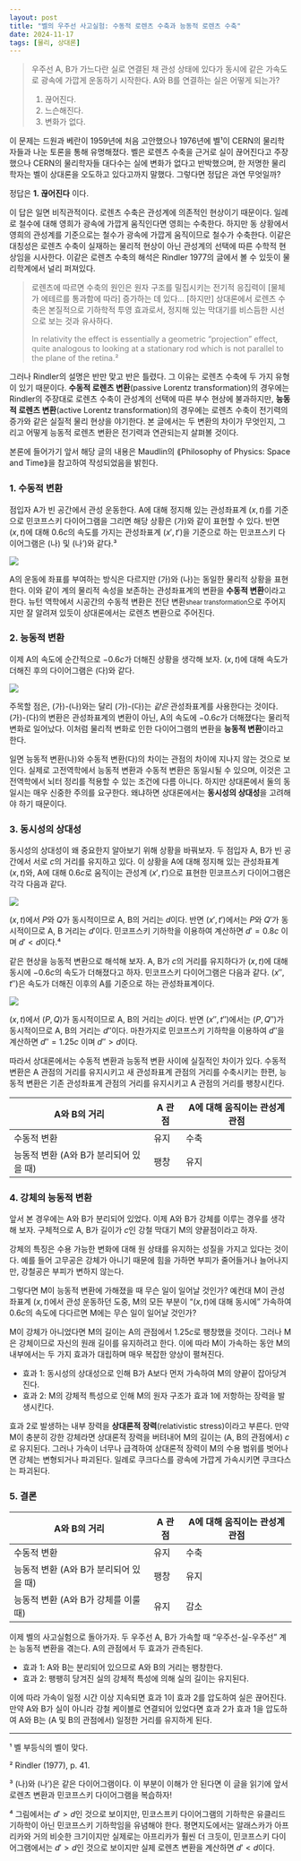 ```yaml
---
layout: post
title: "벨의 우주선 사고실험: 수동적 로렌츠 수축과 능동적 로렌츠 수축"
date: 2024-11-17
tags: [물리, 상대론]
---
```


> 우주선 A, B가 가느다란 실로 연결된 채 관성 상태에 있다가 동시에 같은 가속도로 광속에 가깝게 운동하기 시작한다. A와 B를 연결하는 실은 어떻게 되는가?
>
> 1. 끊어진다.
> 2. 느슨해진다.
> 3. 변화가 없다.

이 문제는 드원과 베란이 1959년에 처음 고안했으나 1976년에 벨¹이 CERN의 물리학자들과 나눈 토론을 통해 유명해졌다. 벨은 로렌츠 수축을 근거로 실이 끊어진다고 주장했으나 CERN의 물리학자들 대다수는 실에 변화가 없다고 반박했으며, 한 저명한 물리학자는 벨이 상대론을 오도하고 있다고까지 말했다. 그렇다면 정답은 과연 무엇일까?

정답은 **1. 끊어진다** 이다.

이 답은 일면 비직관적이다. 로렌츠 수축은 관성계에 의존적인 현상이기 때문이다. 일례로 철수에 대해 영희가 광속에 가깝게 움직인다면 영희는 수축한다. 하지만 동 상황에서 영희의 관성계를 기준으로는 철수가 광속에 가깝게 움직이므로 철수가 수축한다. 이같은 대칭성은 로렌츠 수축이 실재하는 물리적 현상이 아닌 관성계의 선택에 따른 수학적 현상임을 시사한다. 이같은 로렌츠 수축의 해석은 Rindler 1977의 글에서 볼 수 있듯이 물리학계에서 널리 퍼져있다.

> 로렌츠에 따르면 수축의 원인은 원자 구조를 밀집시키는 전기적 응집력이 [물체가 에테르를 통과함에 따라] 증가하는 데 있다… [하지만] 상대론에서 로렌츠 수축은 본질적으로 기하학적 투영 효과로서, 정지해 있는 막대기를 비스듬한 시선으로 보는 것과 유사하다.
>
> <span style="color: gray">In relativity the effect is essentially a geometric “projection” effect, quite analogous to looking at a stationary rod which is not parallel to the plane of the retina.²</span>

그러나 Rindler의 설명은 반만 맞고 반은 틀렸다. 그 이유는 로렌츠 수축에 두 가지 유형이 있기 때문이다. **수동적 로렌츠 변환**(passive Lorentz transformation)의 경우에는 Rindler의 주장대로 로렌츠 수축이 관성계의 선택에 따른 부수 현상에 불과하지만, **능동적 로렌츠 변환**(active Lorentz transformation)의 경우에는 로렌츠 수축이 전기력의 증가와 같은 실질적 물리 현상을 야기한다. 본 글에서는 두 변환의 차이가 무엇인지, 그리고 어떻게 능동적 로렌츠 변환은 전기력과 연관되는지 살펴볼 것이다.

본론에 들어가기 앞서 해당 글의 내용은 Maudlin의 ⟪Philosophy of Physics: Space and Time⟫을 참고하여 작성되었음을 밝힌다.

### 1. 수동적 변환 

점입자 A가 빈 공간에서 관성 운동한다. A에 대해 정지해 있는 관성좌표계 $(x, t)$를 기준으로 민코프스키 다이어그램을 그리면 해당 상황은 (가)와 같이 표현할 수 있다. 반면 $(x, t)$에 대해 $0.6c$의 속도를 가지는 관성좌표계 $(x', t')$을 기준으로 하는 민코프스키 다이어그램은 (나) 및 (나’)와 같다.³

![](https://velog.velcdn.com/images/dimenerno/post/74968d4c-9823-43ad-ba78-889f40201c84/image.png)

A의 운동에 좌표를 부여하는 방식은 다르지만 (가)와 (나)는 동일한 물리적 상황을 표현한다. 이와 같이 계의 물리적 속성을 보존하는 관성좌표계의 변환을 **수동적 변환**이라고 한다. 뉴턴 역학에서 시공간의 수동적 변환은 전단 변환<span style="font-size: 0.8em">shear transformation</span>으로 주어지지만 잘 알려져 있듯이 상대론에서는 로렌츠 변환으로 주어진다.

### 2. 능동적 변환

이제 A의 속도에 순간적으로 $-0.6c$가 더해진 상황을 생각해 보자. $(x, t)$에 대해 속도가 더해진 후의 다이어그램은 (다)와 같다.

![](https://velog.velcdn.com/images/dimenerno/post/272d16ad-4f3e-4013-90c9-cd8ca82b1030/image.png)

주목할 점은, (가)-(나)와는 달리 (가)-(다)는 *같은* 관성좌표계를 사용한다는 것이다. (가)-(다)의 변환은 관성좌표계의 변환이 아닌, A의 속도에 $-0.6c$가 더해졌다는 물리적 변화로 일어났다. 이처럼 물리적 변화로 인한 다이어그램의 변환을 **능동적 변환**이라고 한다.

일면 능동적 변환(나)와 수동적 변환(다)의 차이는 관점의 차이에 지나지 않는 것으로 보인다. 실제로 고전역학에서 능동적 변환과 수동적 변환은 동일시될 수 있으며, 이것은 고전역학에서 뇌터 정리를 적용할 수 있는 조건에 다름 아니다. 하지만 상대론에서 둘의 동일시는 매우 신중한 주의를 요구한다. 왜냐하면 상대론에서는 **동시성의 상대성**을 고려해야 하기 때문이다.


### 3. 동시성의 상대성

동시성의 상대성이 왜 중요한지 알아보기 위해 상황을 바꿔보자. 두 점입자 A, B가 빈 공간에서 서로 $c$의 거리를 유지하고 있다. 이 상황을 A에 대해 정지해 있는 관성좌표계 $(x, t)$와, A에 대해 $0.6c$로 움직이는 관성계 $(x', t')$으로 표현한 민코프스키 다이어그램은 각각 다음과 같다.

![](https://velog.velcdn.com/images/dimenerno/post/9d7bd171-b743-4b0a-a2d5-5f9839604b53/image.png)

$(x, t)$에서 $P$와 $Q$가 동시적이므로 A, B의 거리는 $d$이다. 반면 $(x', t')$에서는 $P$와 $Q'$가 동시적이므로 A, B 거리는 $d'$이다. 민코프스키 기하학을 이용하여 계산하면 $d' = 0.8c$ 이며 $d' < d$이다.⁴

같은 현상을 능동적 변환으로 해석해 보자. A, B가 $c$의 거리를 유지하다가 $(x, t)$에 대해 동시에 $-0.6c$의 속도가 더해졌다고 하자. 민코프스키 다이어그램은 다음과 같다. $(x'', t'')$은 속도가 더해진 이후의 A를 기준으로 하는 관성좌표계이다.

![](https://velog.velcdn.com/images/dimenerno/post/0061f8a1-e866-41cd-978f-ce7a3888df4d/image.png)

$(x, t)$에서 $(P, Q)$가 동시적이므로 A, B의 거리는 $d$이다. 반면 $(x'', t'')$에서는 $(P, Q'')$가 동시적이므로 A, B의 거리는 $d''$이다. 마찬가지로 민코프스키 기하학을 이용하여 $d''$을 계산하면 $d'' = 1.25c$ 이며 $d'' > d$이다.

따라서 상대론에서는 수동적 변환과 능동적 변환 사이에 실질적인 차이가 있다. 수동적 변환은 A 관점의 거리를 유지시키고 새 관성좌표계 관점의 거리를 수축시키는 한편, 능동적 변환은 기존 관성좌표계 관점의 거리를 유지시키고 A 관점의 거리를 팽창시킨다.

|     A와 B의 거리      | A 관점 | A에 대해 움직이는 관성계 관점|
|----------------------|-----------------------|-------------------------------------|
| 수동적 변환          | 유지                  | 수축                                |
| 능동적 변환 (A와 B가 분리되어 있을 때) | 팽창                  | 유지                                |

### 4. 강체의 능동적 변환

앞서 본 경우에는 A와 B가 분리되어 있었다. 이제 A와 B가 강체를 이루는 경우를 생각해 보자. 구체적으로 A, B가 길이가 $c$인 강철 막대기 M의 양끝점이라고 하자.

강체의 특징은 수용 가능한 변화에 대해 원 상태를 유지하는 성질을 가지고 있다는 것이다. 예를 들어 고무공은 강체가 아니기 때문에 힘을 가하면 부피가 줄어들거나 늘어나지만, 강철공은 부피가 변하지 않는다.

그렇다면 M이 능동적 변환에 가해졌을 때 무슨 일이 일어날 것인가? 예컨대 M이 관성좌표계 $(x, t)$에서 관성 운동하던 도중, M의 모든 부분이 “$(x, t)$에 대해 동시에” 가속하여 $0.6c$의 속도에 다다르면 M에는 무슨 일이 일어날 것인가?

M이 강체가 아니었다면 M의 길이는 A의 관점에서 $1.25c$로 팽창했을 것이다. 그러나 M은 강체이므로 자신의 원래 길이를 유지하려고 한다. 이에 따라 M이 가속하는 동안 M의 내부에서는 두 가지 효과가 대립하며 매우 복잡한 양상이 펼쳐진다.

- 효과 1: 동시성의 상대성으로 인해 B가 A보다 먼저 가속하여 M의 양끝이 잡아당겨진다.
- 효과 2: M의 강체적 특성으로 인해 M의 원자 구조가 효과 1에 저항하는 장력을 발생시킨다.

효과 2로 발생하는 내부 장력을 **상대론적 장력**(relativistic stress)이라고 부른다. 만약 M이 충분히 강한 강체라면 상대론적 장력을 버텨내어 M의 길이는 (A, B의 관점에서) $c$로 유지된다. 그러나 가속이 너무나 급격하여 상대론적 장력이 M의 수용 범위를 벗어나면 강체는 변형되거나 파괴된다. 일례로 쿠크다스를 광속에 가깝게 가속시키면 쿠크다스는 파괴된다.

### 5. 결론

|     A와 B의 거리      | A 관점 | A에 대해 움직이는 관성계 관점|
|----------------------|-----------------------|-------------------------------------|
| 수동적 변환          | 유지                  | 수축                                |
| 능동적 변환 (A와 B가 분리되어 있을 때) | 팽창                  | 유지                                |
| 능동적 변환 (A와 B가 강체를 이룰 때)   | 유지                  | 감소                                |

이제 벨의 사고실험으로 돌아가자. 두 우주선 A, B가 가속할 때 “우주선-실-우주선” 계는 능동적 변환을 겪는다. A의 관점에서 두 효과가 관측된다.

- 효과 1: A와 B는 분리되어 있으므로 A와 B의 거리는 팽창한다.
- 효과 2: 팽팽히 당겨진 실의 강체적 특성에 의해 실의 길이는 유지된다.

이에 따라 가속이 일정 시간 이상 지속되면 효과 1이 효과 2를 압도하여 실은 끊어진다. 만약 A와 B가 실이 아니라 강철 케이블로 연결되어 있었다면 효과 2가 효과 1을 압도하여 A와 B는 (A 및 B의 관점에서) 일정한 거리를 유지하게 된다.


---


¹ 벨 부등식의 벨이 맞다.

² Rindler (1977), p. 41.

³ (나)와 (나’)은 같은 다이어그램이다. 이 부분이 이해가 안 된다면 이 글을 읽기에 앞서 로렌츠 변환과 민코프스키 다이어그램을 복습하자!

⁴ 그림에서는 $d' > d$인 것으로 보이지만, 민코스프키 다이어그램의 기하학은 유클리드 기하학이 아닌 민코프스키 기하학임을 유념해야 한다. 평면지도에서는 알래스카가 아프리카와 거의 비슷한 크기이지만 실제로는 아프리카가 훨씬 더 크듯이, 민코프스키 다이어그램에서는 $d' > d$인 것으로 보이지만 실제 로렌츠 변환을 계산하면 $d' < d$이다.